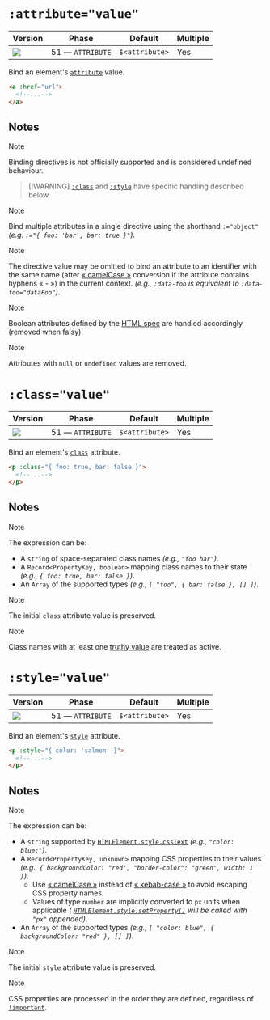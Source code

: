 # `:attribute="value"`

| Version                               | Phase            | Default        | Multiple |
| ------------------------------------- | ---------------- | -------------- | -------- |
| ![](https://jsr.io/badges/@mizu/bind) | 51 — `ATTRIBUTE` | `$<attribute>` | Yes      |

Bind an element's [`attribute`](https://developer.mozilla.org/docs/Web/HTML/Attributes) value.

```html
<a :href="url">
  <!--...-->
</a>
```

## Notes

> [!NOTE]
> Binding directives is not officially supported and is considered undefined behaviour.

> [!WARNING] [`:class`](#bind-class) and [`:style`](#bind-style) have specific handling described below.

> [!NOTE]
> Bind multiple attributes in a single directive using the shorthand `:="object"` _(e.g. `:="{ foo: 'bar', bar: true }"`)_.

> [!NOTE]
> The directive value may be omitted to bind an attribute to an identifier with the same name (after [« camelCase »](https://developer.mozilla.org/docs/Glossary/Camel_case) conversion if the attribute contains hyphens « - ») in the current context. _(e.g., `:data-foo` is
> equivalent to `:data-foo="dataFoo"`)_.

> [!NOTE]
> Boolean attributes defined by the [HTML spec](https://html.spec.whatwg.org/#attributes-3) are handled accordingly (removed when falsy).

> [!NOTE]
> Attributes with `null` or `undefined` values are removed.

# `:class="value"`

| Version                               | Phase            | Default        | Multiple |
| ------------------------------------- | ---------------- | -------------- | -------- |
| ![](https://jsr.io/badges/@mizu/bind) | 51 — `ATTRIBUTE` | `$<attribute>` | Yes      |

Bind an element's [`class`](https://developer.mozilla.org/docs/Web/HTML/Global_attributes/class) attribute.

```html
<p :class="{ foo: true, bar: false }">
  <!--...-->
</p>
```

## Notes

> [!NOTE]
> The expression can be:
>
> - A `string` of space-separated class names _(e.g., `"foo bar"`)_.
> - A `Record<PropertyKey, boolean>` mapping class names to their state _(e.g., `{ foo: true, bar: false }`)_.
> - An `Array` of the supported types _(e.g., `[ "foo", { bar: false }, [] ]`)_.

> [!NOTE]
> The initial `class` attribute value is preserved.

> [!NOTE]
> Class names with at least one [truthy value](https://developer.mozilla.org/en-US/docs/Glossary/Truthy) are treated as active.

# `:style="value"`

| Version                               | Phase            | Default        | Multiple |
| ------------------------------------- | ---------------- | -------------- | -------- |
| ![](https://jsr.io/badges/@mizu/bind) | 51 — `ATTRIBUTE` | `$<attribute>` | Yes      |

Bind an element's [`style`](https://developer.mozilla.org/docs/Web/HTML/Global_attributes/style) attribute.

```html
<p :style="{ color: 'salmon' }">
  <!--...-->
</p>
```

## Notes

> [!NOTE]
> The expression can be:
>
> - A `string` supported by [`HTMLElement.style.cssText`](https://developer.mozilla.org/docs/Web/API/CSSStyleDeclaration/cssText) _(e.g., `"color: blue;"`)_.
> - A `Record<PropertyKey, unknown>` mapping CSS properties to their values _(e.g., `{ backgroundColor: "red", "border-color": "green", width: 1 }`)_.
>   - Use [« camelCase »](https://developer.mozilla.org/docs/Glossary/Camel_case) instead of [« kebab-case »](https://developer.mozilla.org/docs/Glossary/Kebab_case) to avoid escaping CSS property names.
>   - Values of type `number` are implicitly converted to `px` units when applicable _( [`HTMLElement.style.setProperty()`](https://developer.mozilla.org/docs/Web/API/CSSStyleDeclaration/setProperty) will be called with `"px"` appended)_.
> - An `Array` of the supported types _(e.g., `[ "color: blue", { backgroundColor: "red" }, [] ]`)_.

> [!NOTE]
> The initial `style` attribute value is preserved.

> [!NOTE]
> CSS properties are processed in the order they are defined, regardless of [`!important`](https://developer.mozilla.org/docs/Web/CSS/important).
